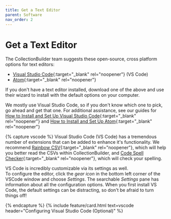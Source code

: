 ```yaml
---
title: Get a Text Editor
parent: Software
nav_order: 2
---
```


# Get a Text Editor

The CollectionBuilder team suggests these open-source, cross platform options for text editors:

- [Visual Studio Code](https://code.visualstudio.com/){:target="_blank" rel="noopener"} (VS Code)
- [Atom](https://atom.io/){:target="_blank" rel="noopener"}

If you don't have a text editor installed, download one of the above and use their wizard to install with the default options on your computer.

We mostly use Visual Studio Code, so if you don't know which one to pick, go ahead and get that one. 
For additional assistance, see our guides for [How to Install and Set Up Visual Studio Code](https://lib-static.github.io/howto/howtos/visualstudiocode.html){:target="_blank" rel="noopener"} and [How to Install and Set Up Atom](https://lib-static.github.io/howto/howtos/installatom.html){:target="_blank" rel="noopener"}

{% capture vscode %}
Visual Studio Code (VS Code) has a tremendous number of extensions that can be added to enhance it's functionality. 
We recommend [Rainbow CSV](https://marketplace.visualstudio.com/items?itemName=mechatroner.rainbow-csv){:target="_blank" rel="noopener"}, which will help you better read the CSVs within CollectionBuilder, and [Code Spell Checker](https://marketplace.visualstudio.com/items?itemName=streetsidesoftware.code-spell-checker){:target="_blank" rel="noopener"}, which will check your spelling. 

VS Code is incredibly customizable via its settings as well.  
To configure the editor, click the *gear icon* in the bottom left corner of the VSCode window and choose *Settings*.
The searchable *Settings* pane has information about all the configuration options.
When you first install VS Code, the default settings can be distracting, so don't be afraid to turn things off!

{% endcapture %}
{% include feature/card.html text=vscode header="Configuring Visual Studio Code (Optional)" %}
